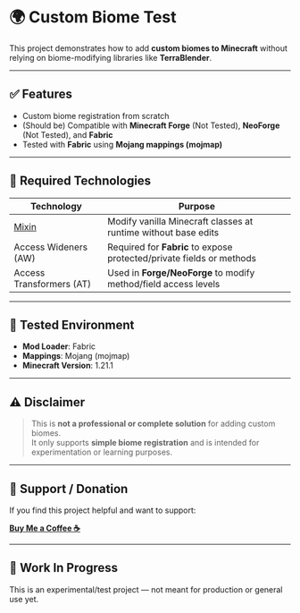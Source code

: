 # 🌍 Custom Biome Test

This project demonstrates how to add **custom biomes to Minecraft** without relying on biome-modifying libraries like **TerraBlender**.

---

## ✅ Features

- Custom biome registration from scratch
- (Should be) Compatible with **Minecraft Forge** (Not Tested), **NeoForge** (Not Tested), and **Fabric**
- Tested with **Fabric** using **Mojang mappings (mojmap)**

---

## 🔧 Required Technologies

| Technology                 | Purpose                                                                 |
|----------------------------|-------------------------------------------------------------------------|
| [Mixin](https://github.com/SpongePowered/Mixin) | Modify vanilla Minecraft classes at runtime without base edits |
| Access Wideners (AW)       | Required for **Fabric** to expose protected/private fields or methods   |
| Access Transformers (AT)   | Used in **Forge/NeoForge** to modify method/field access levels         |

---

## 🧪 Tested Environment

- **Mod Loader**: Fabric
- **Mappings**: Mojang (mojmap)
- **Minecraft Version**: 1.21.1

---

## ⚠️ Disclaimer

> This is **not a professional or complete solution** for adding custom biomes.  
> It only supports **simple biome registration** and is intended for experimentation or learning purposes.

---

## 💖 Support / Donation

If you find this project helpful and want to support:

**[Buy Me a Coffee ☕](https://www.buymeacoffee.com/CoolerProMC)**

---

## 🚧 Work In Progress

This is an experimental/test project — not meant for production or general use yet.
